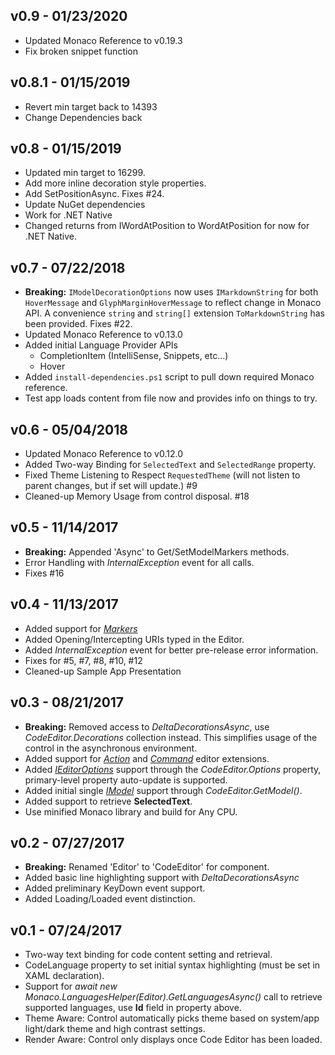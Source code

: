 v0.9 - 01/23/2020
-----------------
- Updated Monaco Reference to v0.19.3
- Fix broken snippet function

v0.8.1 - 01/15/2019
-------------------
- Revert min target back to 14393
- Change Dependencies back

v0.8 - 01/15/2019
-----------------
- Updated min target to 16299.
- Add more inline decoration style properties.
- Add SetPositionAsync. Fixes #24.
- Update NuGet dependencies
- Work for .NET Native
- Changed returns from IWordAtPosition to WordAtPosition for now for .NET Native.

v0.7 - 07/22/2018 
----------------- 
- **Breaking:** `IModelDecorationOptions` now uses `IMarkdownString` for both `HoverMessage` and `GlyphMarginHoverMessage` to reflect change in Monaco API.  A convenience `string` and `string[]` extension `ToMarkdownString` has been provided.  Fixes #22. 
- Updated Monaco Reference to v0.13.0 
- Added initial Language Provider APIs 
  - CompletionItem (IntelliSense, Snippets, etc...) 
  - Hover
- Added `install-dependencies.ps1` script to pull down required Monaco reference. 
- Test app loads content from file now and provides info on things to try. 
 
v0.6 - 05/04/2018
-----------------
- Updated Monaco Reference to v0.12.0
- Added Two-way Binding for `SelectedText` and `SelectedRange` property.
- Fixed Theme Listening to Respect `RequestedTheme` (will not listen to parent changes, but if set will update.) #9
- Cleaned-up Memory Usage from control disposal. #18

v0.5 - 11/14/2017
-----------------
- **Breaking:** Appended 'Async' to Get/SetModelMarkers methods.
- Error Handling with *InternalException* event for all calls.
- Fixes #16

v0.4 - 11/13/2017
-----------------
- Added support for *[Markers](https://microsoft.github.io/monaco-editor/api/modules/monaco.editor.html#setmodelmarkers)*
- Added Opening/Intercepting URIs typed in the Editor.
- Added *InternalException* event for better pre-release error information.
- Fixes for #5, #7, #8, #10, #12
- Cleaned-up Sample App Presentation

v0.3 - 08/21/2017
-----------------
- **Breaking:** Removed access to *DeltaDecorationsAsync*, use *CodeEditor.Decorations* collection instead.  This simplifies usage of the control in the asynchronous environment.
- Added support for *[Action](https://microsoft.github.io/monaco-editor/api/interfaces/monaco.editor.istandalonecodeeditor.html#addaction)* and *[Command](https://microsoft.github.io/monaco-editor/api/interfaces/monaco.editor.istandalonecodeeditor.html#addcommand)* editor extensions.
- Added *[IEditorOptions](https://microsoft.github.io/monaco-editor/api/interfaces/monaco.editor.ieditoroptions.html)* support through the *CodeEditor.Options* property, primary-level property auto-update is supported.
- Added initial single *[IModel](https://microsoft.github.io/monaco-editor/api/interfaces/monaco.editor.imodel.html)* support through *CodeEditor.GetModel()*.
- Added support to retrieve **SelectedText**.
- Use minified Monaco library and build for Any CPU.

v0.2 - 07/27/2017
-----------------
- **Breaking:** Renamed 'Editor' to 'CodeEditor' for component.
- Added basic line highlighting support with *DeltaDecorationsAsync*
- Added preliminary KeyDown event support.
- Added Loading/Loaded event distinction.

v0.1 - 07/24/2017
-----------------
 - Two-way text binding for code content setting and retrieval.
 - CodeLanguage property to set initial syntax highlighting (must be set in XAML declaration).
 - Support for *await new Monaco.LanguagesHelper(Editor).GetLanguagesAsync()* call to retrieve supported languages, use **Id** field in property above.
 - Theme Aware: Control automatically picks theme based on system/app light/dark theme and high contrast settings.
 - Render Aware: Control only displays once Code Editor has been loaded.
 